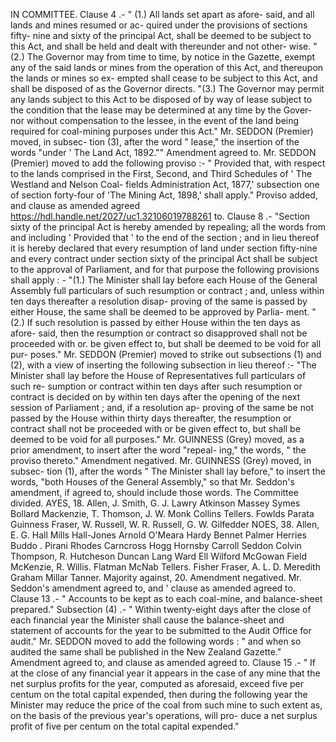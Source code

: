 IN COMMITTEE. Clause 4 .- " (1.) All lands set apart as afore- said, and all lands and mines resumed or ac- quired under the provisions of sections fifty- nine and sixty of the principal Act, shall be deemed to be subject to this Act, and shall be held and dealt with thereunder and not other- wise. " (2.) The Governor may from time to time, by notice in the Gazette, exempt any of the said lands or mines from the operation of this Act, and thereupon the lands or mines so ex- empted shall cease to be subject to this Act, and shall be disposed of as the Governor directs. "(3.) The Governor may permit any lands subject to this Act to be disposed of by way of lease subject to the condition that the lease may be determined at any time by the Gover- nor without compensation to the lessee, in the event of the land being required for coal-mining purposes under this Act." Mr. SEDDON (Premier) moved, in subsec- tion (3), after the word " lease," the insertion of the words "under ' The Land Act, 1892."" Amendment agreed to. Mr. SEDDON (Premier) moved to add the following proviso :- " Provided that, with respect to the lands comprised in the First, Second, and Third Schedules of ' The Westland and Nelson Coal- fields Administration Act, 1877,' subsection one of section forty-four of 'The Mining Act, 1898,' shall apply." Proviso added, and clause as amended agreed https://hdl.handle.net/2027/uc1.32106019788261 to. Clause 8 .- "Section sixty of the principal Act is hereby amended by repealing; all the words from and including ' Provided that ' to the end of the section ; and in lieu thereof it is hereby declared that every resumption of land under section fifty-nine and every contract under section sixty of the principal Act shall be subject to the approval of Parliament, and for that purpose the following provisions shall apply : - "(1.) The Minister shall lay before each House of the General Assembly full particulars of such resumption or contract ; and, unless within ten days thereafter a resolution disap- proving of the same is passed by either House, the same shall be deemed to be approved by Parlia- ment. "(2.) If such resolution is passed by either House within the ten days as afore- said, then the resumption or contract so disapproved shall not be proceeded with or. be given effect to, but shall be deemed to be void for all pur- poses." Mr. SEDDON (Premier) moved to strike out subsections (1) and (2), with a view of inserting the following subsection in lieu thereof :- "The Minister shall lay before the House of Representatives full particulars of such re- sumption or contract within ten days after such resumption or contract is decided on by within ten days after the opening of the next session of Parliament ; and, if a resolution ap- proving of the same be not passed by the House within thirty days thereafter, the resumption or contract shall not be proceeded with or be given effect to, but shall be deemed to be void for all purposes." Mr. GUINNESS (Grey) moved, as a prior amendment, to insert after the word "repeal- ing," the words, " the proviso thereto." Amendment negatived. Mr. GUINNESS (Grey) moved, in subsec- tion (1), after the words " The Minister shall lay before," to insert the words, "both Houses of the General Assembly," so that Mr. Seddon's amendment, if agreed to, should include those words. The Committee divided. AYES, 18. Allen, J. Smith, G. J. Lawry Atkinson Massey Symes Bollard Mackenzie, T. Thomson, J. W. Monk Collins Tellers. Fowlds Parata Guinness Fraser, W. Russell, W. R. Russell, G. W. Gilfedder NOES, 38. Allen, E. G. Hall Mills Hall-Jones Arnold O'Meara Hardy Bennet Palmer Herries Buddo . Pirani Rhodes Carncross Hogg Hornsby Carroll Seddon Colvin Thompson, R. Hutcheson Duncan Lang Ward Ell Wilford McGowan Field McKenzie, R. Willis. Flatman McNab Tellers. Fisher Fraser, A. L. D. Meredith Graham Millar Tanner. Majority against, 20. Amendment negatived. Mr. Seddon's amendment agreed to, and ' clause as amended agreed to. Clause 13 .- " Accounts to be kept as to each coal-mine, and balance-sheet prepared." Subsection (4) .- " Within twenty-eight days after the close of each financial year the Minister shall cause the balance-sheet and statement of accounts for the year to be submitted to the Audit Office for audit." Mr. SEDDON moved to add the following words : " and when so audited the same shall be published in the New Zealand Gazette." Amendment agreed to, and clause as amended agreed to. Clause 15 .- " If at the close of any financial year it appears in the case of any mine that the net surplus profits for the year, computed as aforesaid, exceed five per centum on the total capital expended, then during the following year the Minister may reduce the price of the coal from such mine to such extent as, on the basis of the previous year's operations, will pro- duce a net surplus profit of five per centum on the total capital expended." 